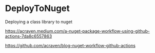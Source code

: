 # DeployToNuget
Deploying a class library to nuget 

https://acraven.medium.com/a-nuget-package-workflow-using-github-actions-7da8c6557863

https://github.com/acraven/blog-nuget-workflow-github-actions
